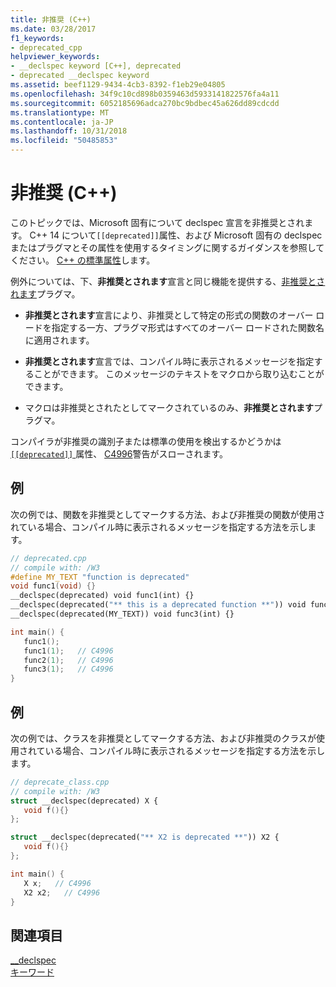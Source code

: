 ```yaml
---
title: 非推奨 (C++)
ms.date: 03/28/2017
f1_keywords:
- deprecated_cpp
helpviewer_keywords:
- __declspec keyword [C++], deprecated
- deprecated __declspec keyword
ms.assetid: beef1129-9434-4cb3-8392-f1eb29e04805
ms.openlocfilehash: 34f9c10cd898b0359463d5933141822576fa4a11
ms.sourcegitcommit: 6052185696adca270bc9bdbec45a626dd89cdcdd
ms.translationtype: MT
ms.contentlocale: ja-JP
ms.lasthandoff: 10/31/2018
ms.locfileid: "50485853"
---
```

# <a name="deprecated-c"></a>非推奨 (C++)

このトピックでは、Microsoft 固有について declspec 宣言を非推奨とされます。 C++ 14 について`[[deprecated]]`属性、および Microsoft 固有の declspec またはプラグマとその属性を使用するタイミングに関するガイダンスを参照してください。 [C++ の標準属性](attributes.md)します。

例外については、下、**非推奨とされます**宣言と同じ機能を提供する、[非推奨とされます](../preprocessor/deprecated-c-cpp.md)プラグマ。

- **非推奨とされます**宣言により、非推奨として特定の形式の関数のオーバー ロードを指定する一方、プラグマ形式はすべてのオーバー ロードされた関数名に適用されます。

- **非推奨とされます**宣言では、コンパイル時に表示されるメッセージを指定することができます。 このメッセージのテキストをマクロから取り込むことができます。

- マクロは非推奨とされたとしてマークされているのみ、**非推奨とされます**プラグマ。

コンパイラが非推奨の識別子または標準の使用を検出するかどうかは[ `[[deprecated]]` ](attributes.md)属性、 [C4996](../error-messages/compiler-warnings/compiler-warning-level-3-c4996.md)警告がスローされます。

## <a name="example"></a>例

次の例では、関数を非推奨としてマークする方法、および非推奨の関数が使用されている場合、コンパイル時に表示されるメッセージを指定する方法を示します。

```cpp
// deprecated.cpp
// compile with: /W3
#define MY_TEXT "function is deprecated"
void func1(void) {}
__declspec(deprecated) void func1(int) {}
__declspec(deprecated("** this is a deprecated function **")) void func2(int) {}
__declspec(deprecated(MY_TEXT)) void func3(int) {}

int main() {
   func1();
   func1(1);   // C4996
   func2(1);   // C4996
   func3(1);   // C4996
}
```

## <a name="example"></a>例

次の例では、クラスを非推奨としてマークする方法、および非推奨のクラスが使用されている場合、コンパイル時に表示されるメッセージを指定する方法を示します。

```cpp
// deprecate_class.cpp
// compile with: /W3
struct __declspec(deprecated) X {
   void f(){}
};

struct __declspec(deprecated("** X2 is deprecated **")) X2 {
   void f(){}
};

int main() {
   X x;   // C4996
   X2 x2;   // C4996
}
```

## <a name="see-also"></a>関連項目

[__declspec](../cpp/declspec.md)<br/>
[キーワード](../cpp/keywords-cpp.md)